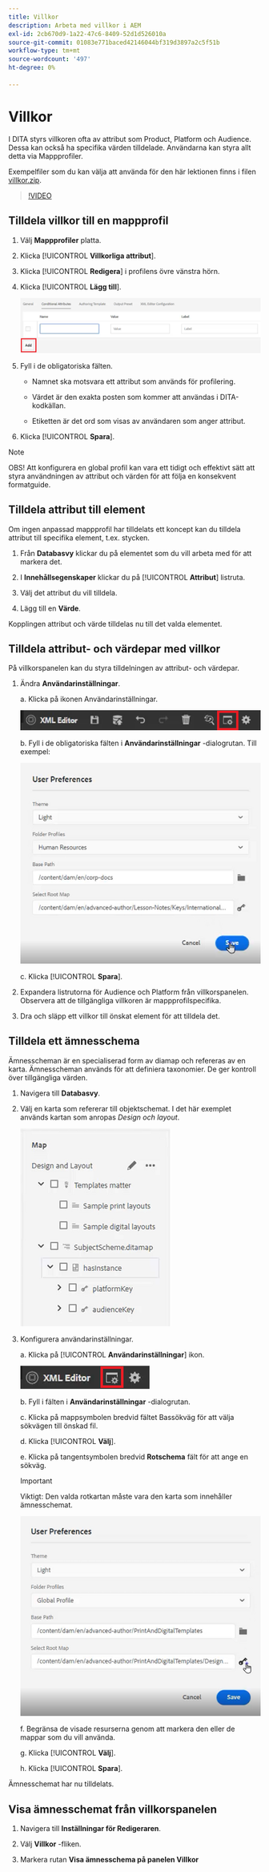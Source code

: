 ```yaml
---
title: Villkor
description: Arbeta med villkor i AEM
exl-id: 2cb670d9-1a22-47c6-8409-52d1d526010a
source-git-commit: 01083e771baced42146044bf319d3897a2c5f51b
workflow-type: tm+mt
source-wordcount: '497'
ht-degree: 0%

---
```


# Villkor

I DITA styrs villkoren ofta av attribut som Product, Platform och Audience. Dessa kan också ha specifika värden tilldelade. Användarna kan styra allt detta via Mappprofiler.

Exempelfiler som du kan välja att använda för den här lektionen finns i filen [villkor.zip](assets/conditions.zip).

>[!VIDEO](https://video.tv.adobe.com/v/342755)

## Tilldela villkor till en mappprofil

1. Välj **Mappprofiler** platta.

2. Klicka [!UICONTROL **Villkorliga attribut**].

3. Klicka [!UICONTROL **Redigera**] i profilens övre vänstra hörn.

4. Klicka [!UICONTROL **Lägg till**].

   ![Villkor i mappprofiler](images/lesson-13/add-name.png)

5. Fyll i de obligatoriska fälten.

   - Namnet ska motsvara ett attribut som används för profilering.

   - Värdet är den exakta posten som kommer att användas i DITA-kodkällan.

   - Etiketten är det ord som visas av användaren som anger attribut.

6. Klicka [!UICONTROL **Spara**].

>[!NOTE]
>
>OBS! Att konfigurera en global profil kan vara ett tidigt och effektivt sätt att styra användningen av attribut och värden för att följa en konsekvent formatguide.

## Tilldela attribut till element

Om ingen anpassad mappprofil har tilldelats ett koncept kan du tilldela attribut till specifika element, t.ex. stycken.

1. Från **Databasvy** klickar du på elementet som du vill arbeta med för att markera det.

2. I **Innehållsegenskaper** klickar du på [!UICONTROL **Attribut**] listruta.

3. Välj det attribut du vill tilldela.

4. Lägg till en **Värde**.

Kopplingen attribut och värde tilldelas nu till det valda elementet.

## Tilldela attribut- och värdepar med villkor

På villkorspanelen kan du styra tilldelningen av attribut- och värdepar.

1. Ändra **Användarinställningar**.

   a. Klicka på ikonen Användarinställningar.

   ![Ikon för användarinställningar](images/lesson-13/user-prefs-icon.png)

   b. Fyll i de obligatoriska fälten i **Användarinställningar** -dialogrutan. Till exempel:

   ![Användarinställningar](images/lesson-13/user-preferences.png)

   c. Klicka [!UICONTROL **Spara**].

2. Expandera listrutorna för Audience och Platform från villkorspanelen. Observera att de tillgängliga villkoren är mappprofilspecifika.

3. Dra och släpp ett villkor till önskat element för att tilldela det.

## Tilldela ett ämnesschema

Ämnesscheman är en specialiserad form av diamap och refereras av en karta. Ämnesscheman används för att definiera taxonomier. De ger kontroll över tillgängliga värden.

1. Navigera till **Databasvy**.

2. Välj en karta som refererar till objektschemat. I det här exemplet används kartan som anropas _Design och layout_.

   ![Användarinställningar](images/lesson-13/subject-scheme-map.png)

3. Konfigurera användarinställningar.

   a. Klicka på [!UICONTROL **Användarinställningar**] ikon.

   ![Användarinställningar](images/lesson-13/user-prefs-icon-2.png)

   b. Fyll i fälten i **Användarinställningar** -dialogrutan.

   c. Klicka på mappsymbolen bredvid fältet Bassökväg för att välja sökvägen till önskad fil.

   d. Klicka [!UICONTROL **Välj**].

   e. Klicka på tangentsymbolen bredvid **Rotschema** fält för att ange en sökväg.

   >[!IMPORTANT]
   >
   >Viktigt: Den valda rotkartan måste vara den karta som innehåller ämnesschemat.

   ![Användarinställningar](images/lesson-13/user-preferences-2.png)

   f. Begränsa de visade resurserna genom att markera den eller de mappar som du vill använda.

   g. Klicka [!UICONTROL **Välj**].

   h. Klicka [!UICONTROL **Spara**].

Ämnesschemat har nu tilldelats.

## Visa ämnesschemat från villkorspanelen

1. Navigera till **Inställningar för Redigeraren**.

2. Välj **Villkor** -fliken.

3. Markera rutan **Visa ämnesschema på panelen Villkor**
